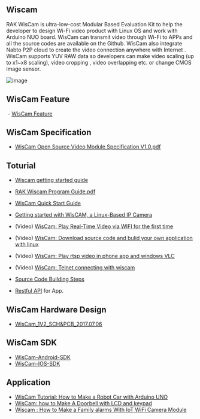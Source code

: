 
## Wiscam
RAK WisCam is ultra-low-cost Modular Based Evaluation Kit to help the developer to design Wi-Fi video product with Linux OS and work with Arduino NUO board. WisCam can transmit video through Wi-Fi to APPs and all the source codes are available on the Github. WisCam also integrate Nabto P2P cloud to create the video connection anywhere with Internet .
WisCam supports YUV RAW data so developers can make video scaling (up to x1~x8 scaling), video cropping , video overlapping etc. or change CMOS image sensor.

![image](https://github.com/RAKWireless/WisCam/blob/master/img/wiscam_package.png)

## WisCam Feature
  - [WisCam Feature](https://github.com/RAKWireless/WisCam/wiki/Wiscam-Features)

## WisCam Specification   
  - [WisCam Open Source Video Module Specification V1.0.pdf](https://github.com/RAKWireless/WisCam/blob/master/Doc/WisCam%20Open%20Source%20Video%20Module%20Specification%20V1.0.pdf)
  
## Toturial
  - [Wiscam getting started guide](https://github.com/RAKWireless/WisCam/blob/master/Wiscam%20getting%20started%20guide.txt)
  
  - [RAK Wiscam Program Guide.pdf](https://github.com/RAKWireless/WisCam/blob/master/Doc/RAK%20Wiscam%20Program%20Guide.pdf)
  
  - [WisCam Quick Start Guide](https://github.com/RAKWireless/WisCam/blob/master/Doc/RAK%20WisCam%20Quick%20Start%20Guide%20V1.2.pdf)
  - [Getting started with WisCAM, a Linux-Based IP Camera](https://www.hackster.io/naresh-krish/getting-started-with-wiscam-a-linux-based-ip-camera-f1401b)
  - (Video) [WisCam: Play Real-Time Video via WIFI for the first time](https://www.youtube.com/watch?v=yFY3AHI7aLw&t=59s)
  
  - (Video) [WisCam: Download source code and bulid your own application with linux](https://www.youtube.com/edit?o=U&video_id=NLRwWQN7ouI)
  
  - (Video) [WisCam: Play rtsp video in phone app and windows VLC](https://www.youtube.com/edit?o=U&video_id=0BKFoc8MxDo)
  
  - (Video) [WisCam: Telnet connecting with wiscam](https://www.youtube.com/edit?o=U&video_id=0BKFoc8MxDo)
  
  - [Source Code Building Steps](https://github.com/RAKWireless/WisCam/blob/master/Firmware%20Building%20Steps.md)

  - [Restful API](https://github.com/RAKWireless/WisCam/blob/master/Doc/wiscam_restfull_api.xlsx) for App.

## WisCam Hardware Design   
  - [WisCam_1V2_SCH&PCB_2017.07.06](https://github.com/RAKWireless/WisCam/blob/master/Files/WisCam_1V2_SCH%26PCB_2017.07.06.zip)

## WisCam SDK   
  - [WisCam-Android-SDK](https://github.com/RAKWireless/WisCam/blob/master/APP/WisCam-Android-SDK)  
  - [WisCam-IOS-SDK](https://github.com/RAKWireless/WisCam/blob/master/APP/WisCam-IOS-SDK)

  
## Application
  - [WisCam Tutorial: How to Make a Robot Car with Arduino UNO](https://www.youtube.com/watch?v=vAritMB-OaQ)
  - [WisCam: how to Make A Doorbell with LCD and keypad ](https://www.youtube.com/watch?v=6IjrDvPq214)
  - [Wiscam : How to Make a Family alarms With IoT WiFi Camera Module](https://www.youtube.com/watch?v=L_Ene0ix5uA)

  

